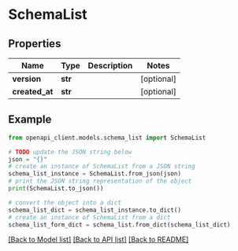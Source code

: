 # SchemaList


## Properties

Name | Type | Description | Notes
------------ | ------------- | ------------- | -------------
**version** | **str** |  | [optional] 
**created_at** | **str** |  | [optional] 

## Example

```python
from openapi_client.models.schema_list import SchemaList

# TODO update the JSON string below
json = "{}"
# create an instance of SchemaList from a JSON string
schema_list_instance = SchemaList.from_json(json)
# print the JSON string representation of the object
print(SchemaList.to_json())

# convert the object into a dict
schema_list_dict = schema_list_instance.to_dict()
# create an instance of SchemaList from a dict
schema_list_form_dict = schema_list.from_dict(schema_list_dict)
```
[[Back to Model list]](../README.md#documentation-for-models) [[Back to API list]](../README.md#documentation-for-api-endpoints) [[Back to README]](../README.md)


